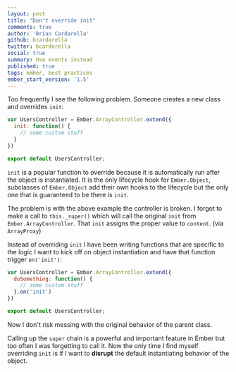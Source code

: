 ```yaml
---
layout: post
title: "Don't override init"
comments: true
author: 'Brian Cardarella'
github: bcardarella
twitter: bcardarella
social: true
summary: Use events instead
published: true
tags: ember, best practices
ember_start_version: '1.5'
---
```


Too frequently I see the following problem. Someone creates a new
class and overrides `init`:

```javascript
var UsersController = Ember.ArrayController.extend({
  init: function() {
    // some custom stuff
  }
})

export default UsersController;
```

`init` is a popular function to override because it is automatically run
after the object is instantiated. It is the only lifecycle hook for
`Ember.Object`, subclasses of `Ember.Object` add their own hooks to the
lifecycle but the only one that is guaranteed to be there is `init`.

The problem is with the above example
the controller is broken. I forgot to make a call to `this._super()`
which will call the original `init` from `Ember.ArrayController`. That
`init` assigns the proper value to `content`. (via `ArrayProxy`)

Instead of overriding `init` I have been writing functions that are
specific to the logic I want to kick off on object instantiation and
have that function trigger `on('init')`:

```javascript
var UsersController = Ember.ArrayController.extend({
  doSomething: function() {
    // some custom stuff
  }.on('init')
})

export default UsersController;
```

Now I don't risk messing with the original behavior of the parent class.

Calling up the `super` chain is a powerful and important feature in
Ember but too often I was forgetting to call it. Now the only time I find
myself overriding `init` is if I want to **disrupt** the default instantiating
behavior of the object.
